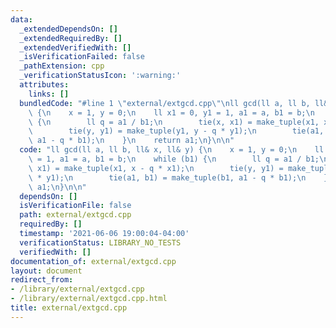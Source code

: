 ```yaml
---
data:
  _extendedDependsOn: []
  _extendedRequiredBy: []
  _extendedVerifiedWith: []
  _isVerificationFailed: false
  _pathExtension: cpp
  _verificationStatusIcon: ':warning:'
  attributes:
    links: []
  bundledCode: "#line 1 \"external/extgcd.cpp\"\nll gcd(ll a, ll b, ll& x, ll& y)\
    \ {\n    x = 1, y = 0;\n    ll x1 = 0, y1 = 1, a1 = a, b1 = b;\n    while (b1)\
    \ {\n        ll q = a1 / b1;\n        tie(x, x1) = make_tuple(x1, x - q * x1);\n\
    \        tie(y, y1) = make_tuple(y1, y - q * y1);\n        tie(a1, b1) = make_tuple(b1,\
    \ a1 - q * b1);\n    }\n    return a1;\n}\n\n"
  code: "ll gcd(ll a, ll b, ll& x, ll& y) {\n    x = 1, y = 0;\n    ll x1 = 0, y1\
    \ = 1, a1 = a, b1 = b;\n    while (b1) {\n        ll q = a1 / b1;\n        tie(x,\
    \ x1) = make_tuple(x1, x - q * x1);\n        tie(y, y1) = make_tuple(y1, y - q\
    \ * y1);\n        tie(a1, b1) = make_tuple(b1, a1 - q * b1);\n    }\n    return\
    \ a1;\n}\n\n"
  dependsOn: []
  isVerificationFile: false
  path: external/extgcd.cpp
  requiredBy: []
  timestamp: '2021-06-06 19:00:04-04:00'
  verificationStatus: LIBRARY_NO_TESTS
  verifiedWith: []
documentation_of: external/extgcd.cpp
layout: document
redirect_from:
- /library/external/extgcd.cpp
- /library/external/extgcd.cpp.html
title: external/extgcd.cpp
---
```

